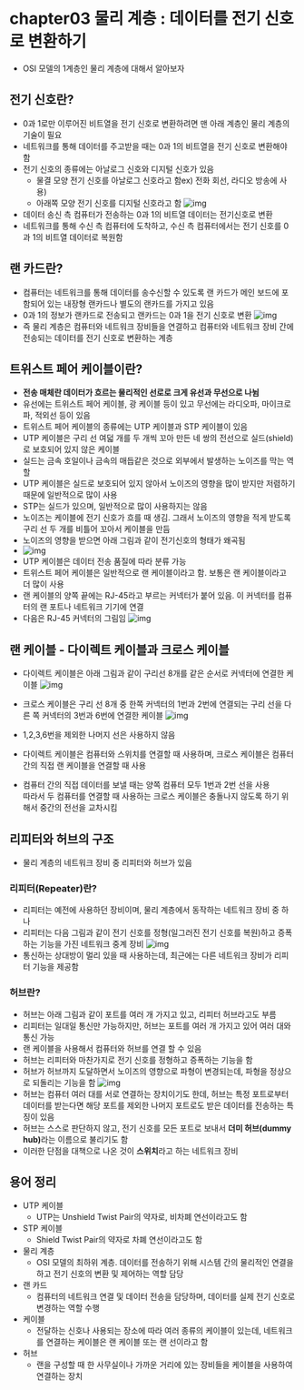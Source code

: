 # chapter03 물리 계층 : 데이터를 전기 신호로 변환하기
- OSI 모델의 1계층인 물리 계층에 대해서 알아보자

## 전기 신호란? 
- 0과 1로만 이루어진 비트열을 전기 신호로 변환하려면 맨 아래 계층인 물리 계층의 기술이 필요
- 네트워크를 통해 데이터를 주고받을 때는 0과 1의 비트열을 전기 신호로 변환해야 함
- 전기 신호의 종류에는 아날로그 신호와 디지털 신호가 있음
  - 물결 모양 전기 신호를 아날로그 신호라고 함ex) 전화 회선, 라디오 방송에 사용)
  - 아래쪽 모양 전기 신호를 디지털 신호라고 함 
![img](https://github.com/koni114/Network/blob/master/img/network_06.JPG)
- 데이터 송신 측 컴퓨터가 전송하는 0과 1의 비트열 데이터는 전기신호로 변환
- 네트워크를 통해 수신 측 컴퓨터에 도착하고, 수신 측 컴퓨터에서는 전기 신호를 0과 1의 비트열 데이터로 복원함

## 랜 카드란? 
- 컴퓨터는 네트워크를 통해 데이터를 송수신할 수 있도록 랜 카드가 메인 보드에 포함되어 있는 내장형 랜카드나 별도의 랜카드를 가지고 있음
- 0과 1의 정보가 랜카드로 전송되고 랜카드는 0과 1을 전기 신호로 변환
![img](https://github.com/koni114/Network/blob/master/img/network_07.JPG)
- 즉 물리 계층은 컴퓨터와 네트워크 장비들을 연결하고 컴퓨터와 네트워크 장비 간에 전송되는 데이터를 전기 신호로 변환하는 계층 

## 트위스트 페어 케이블이란?
- <b>전송 매체란 데이터가 흐르는 물리적인 선로로 크게 유선과 무선으로 나뉨</b>
- 유선에는 트위스트 페어 케이블, 광 케이블 등이 있고 무선에는 라디오파, 마이크로파, 적외선 등이 있음
- 트위스트 페어 케이블의 종류에는 UTP 케이블과 STP 케이블이 있음
- UTP 케이블은 구리 선 여덟 개를 두 개씩 꼬아 만든 네 쌍의 전선으로 실드(shield)로 보호되어 있지 않은 케이블
- 실드는 금속 호일이나 금속의 매듭같은 것으로 외부에서 발생하는 노이즈를 막는 역할
- UTP 케이블은 실드로 보호되어 있지 않아서 노이즈의 영향을 많이 받지만 저렴하기 때문에 일반적으로 많이 사용
- STP는 실드가 있으며, 일반적으로 많이 사용하지는 않음
- 노이즈는 케이블에 전기 신호가 흐를 때 생김. 그래서 노이즈의 영향을 적게 받도록 구리 선 두 개를 비틀어 꼬아서 케이블을 만듬
- 노이즈의 영향을 받으면 아래 그림과 같이 전기신호의 형태가 왜곡됨
- ![img](https://github.com/koni114/Network/blob/master/img/network_08.JPG)
- UTP 케이블은 데이터 전송 품질에 따라 분류 가능
- 트위스트 페어 케이블은 일반적으로 랜 케이블이라고 함. 보통은 랜 케이블이라고 더 많이 사용
- 랜 케이블의 양쪽 끝에는 RJ-45라고 부르는 커넥터가 붙어 있음. 이 커넥터를 컴퓨터의 랜 포트나 네트워크 기기에 연결
- 다음은 RJ-45 커넥터의 그림임
![img](https://github.com/koni114/Network/blob/master/img/network_09.JPG)

## 랜 케이블 - 다이렉트 케이블과 크로스 케이블
- 다이렉트 케이블은 아래 그림과 같이 구리선 8개를 같은 순서로 커넥터에 연결한 케이블
![img](https://github.com/koni114/Network/blob/master/img/network_10.JPG)

- 크로스 케이블은 구리 선 8개 중 한쪽 커넥터의 1번과 2번에 연결되는 구리 선을 다른 쪽 커넥터의 3번과 6번에 연결한 케이블
![img](https://github.com/koni114/Network/blob/master/img/network_14.JPG)
- 1,2,3,6번을 제외한 나머지 선은 사용하지 않음
- 다이렉트 케이블은 컴퓨터와 스위치를 연결할 때 사용하며, 크로스 케이블은 컴퓨터 간의 직접 랜 케이블을 연결할 때 사용
- 컴퓨터 간의 직접 데이터를 보낼 때는 양쪽 컴퓨터 모두 1번과 2번 선을 사용  
  따라서 두 컴퓨터를 연결할 때 사용하는 크로스 케이블은 충돌나지 않도록 하기 위해서 중간의 전선을 교차시킴

## 리피터와 허브의 구조
- 물리 계층의 네트워크 장비 중 리피터와 허브가 있음

### 리피터(Repeater)란?  
- 리피터는 예전에 사용하던 장비이며, 물리 계층에서 동작하는 네트워크 장비 중 하나
- 리피터는 다음 그림과 같이 전기 신호를 정형(일그러진 전기 신호를 복원)하고 증폭하는  기능을 가진 네트워크 중계 장비
![img](https://github.com/koni114/Network/blob/master/img/network_11.JPG)
- 통신하는 상대방이 멀리 있을 때 사용하는데, 최근에는 다른 네트워크 장비가 리피터 기능을 제공함

### 허브란? 
- 허브는 아래 그림과 같이 포트를 여러 개 가지고 있고, 리피터 허브라고도 부름
- 리피터는 일대일 통신만 가능하지만, 허브는 포트를 여러 개 가지고 있어 여러 대와 통신 가능
- 랜 케이블을 사용해서 컴퓨터와 허브를 연결 할 수 있음
- 허브는 리피터와 마찬가지로 전기 신호를 정형하고 증폭하는 기능을 함
- 허브가 허브까지 도달하면서 노이즈의 영향으로 파형이 변경되는데, 파형을 정상으로 되돌리는 기능을 함
![img](https://github.com/koni114/Network/blob/master/img/network_12.JPG)
- 허브는 컴퓨터 여러 대를 서로 연결하는 장치이기도 한데, 허브는 특정 포트로부터 데이터를 받는다면 해당 포트를 제외한 나머지 포트로도 받은 데이터를 전송하는 특징이 있음
- 허브는 스스로 판단하지 않고, 전기 신호를 모든 포트로 보내서 <b>더미 허브(dummy hub)</b>라는 이름으로 불리기도 함
- 이러한 단점을 대책으로 나온 것이 <b>스위치</b>라고 하는 네트워크 장비

## 용어 정리
- UTP 케이블
  - UTP는 Unshield Twist Pair의 약자로, 비차폐 연선이라고도 함
- STP 케이블
  - Shield Twist Pair의 약자로 차폐 연선이라고도 함
- 물리 계층
  - OSI 모델의 최하위 계층. 데이터를 전송하기 위해 시스템 간의 물리적인 연결을 하고 전기 신호의 변환 및 제어하는 역할 담당
- 랜 카드
  - 컴퓨터의 네트워크 연결 및 데이터 전송을 담당하며, 데이터를 실제 전기 신호로 변경하는 역할 수행       
- 케이블 
  - 전달하는 신호나 사용되는 장소에 따라 여러 종류의 케이블이 있는데, 네트워크를 연결하는 케이블은 랜 케이블 또는 랜 선이라고 함 
- 허브
  - 랜을 구성할 때 한 사무실이나 가까운 거리에 있는 장비들을 케이블을 사용하여 연결하는 장치 